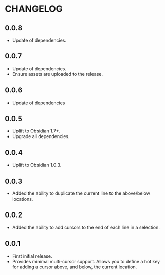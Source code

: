 # CHANGELOG

## 0.0.8

- Update of dependencies.

## 0.0.7

- Update of dependencies.
- Ensure assets are uploaded to the release.

## 0.0.6

- Update of dependencies

## 0.0.5

- Uplift to Obsidian 1.7+.
- Upgrade all dependencies.

## 0.0.4

- Uplift to Obsidian 1.0.3.

## 0.0.3

- Added the ability to duplicate the current line to the above/below locations.

## 0.0.2

- Added the ability to add cursors to the end of each line in a selection.

## 0.0.1

- First initial release.
- Provides minimal multi-cursor support. Allows you to define a hot key for adding a cursor above, and below, the current location.
